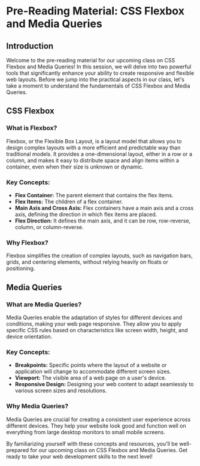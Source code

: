 # Pre-Reading Material: CSS Flexbox and Media Queries

## Introduction

Welcome to the pre-reading material for our upcoming class on CSS Flexbox and Media Queries! In this session, we will delve into two powerful tools that significantly enhance your ability to create responsive and flexible web layouts. Before we jump into the practical aspects in our class, let's take a moment to understand the fundamentals of CSS Flexbox and Media Queries.

## CSS Flexbox

### What is Flexbox?

Flexbox, or the Flexible Box Layout, is a layout model that allows you to design complex layouts with a more efficient and predictable way than traditional models. It provides a one-dimensional layout, either in a row or a column, and makes it easy to distribute space and align items within a container, even when their size is unknown or dynamic.

### Key Concepts:

- **Flex Container:** The parent element that contains the flex items.
- **Flex Items:** The children of a flex container.
- **Main Axis and Cross Axis:** Flex containers have a main axis and a cross axis, defining the direction in which flex items are placed.
- **Flex Direction:** It defines the main axis, and it can be row, row-reverse, column, or column-reverse.

### Why Flexbox?

Flexbox simplifies the creation of complex layouts, such as navigation bars, grids, and centering elements, without relying heavily on floats or positioning.

## Media Queries

### What are Media Queries?

Media Queries enable the adaptation of styles for different devices and conditions, making your web page responsive. They allow you to apply specific CSS rules based on characteristics like screen width, height, and device orientation.

### Key Concepts:

- **Breakpoints:** Specific points where the layout of a website or application will change to accommodate different screen sizes.
- **Viewport:** The visible area of a web page on a user's device.
- **Responsive Design:** Designing your web content to adapt seamlessly to various screen sizes and resolutions.

### Why Media Queries?

Media Queries are crucial for creating a consistent user experience across different devices. They help your website look good and function well on everything from large desktop monitors to small mobile screens.



By familiarizing yourself with these concepts and resources, you'll be well-prepared for our upcoming class on CSS Flexbox and Media Queries. Get ready to take your web development skills to the next level!